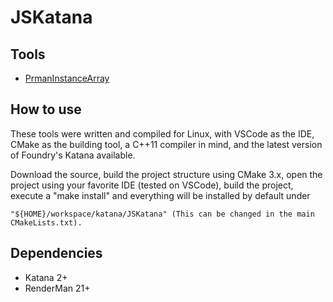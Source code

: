 JSKatana
======

Tools
-----

* [PrmanInstanceArray](https://github.com/JoshuaSenouf/js-katana/tree/master/src/SuperTools/PrmanInstanceArray)

How to use
------

These tools were written and compiled for Linux, with VSCode as the IDE, CMake as the building tool, a C++11 compiler in mind, and the latest version of Foundry's Katana available.

Download the source, build the project structure using CMake 3.x, open the project using your favorite IDE (tested on VSCode), build the project, execute a "make install" and everything will be installed by default under
```
"${HOME}/workspace/katana/JSKatana" (This can be changed in the main CMakeLists.txt).
```

Dependencies
------

* Katana 2+
* RenderMan 21+
